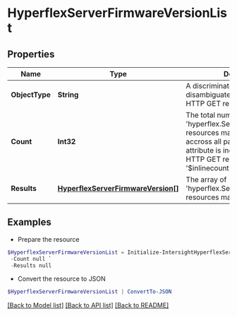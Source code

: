# HyperflexServerFirmwareVersionList
## Properties

Name | Type | Description | Notes
------------ | ------------- | ------------- | -------------
**ObjectType** | **String** | A discriminator value to disambiguate the schema of a HTTP GET response body. | 
**Count** | **Int32** | The total number of &#39;hyperflex.ServerFirmwareVersion&#39; resources matching the request, accross all pages. The &#39;Count&#39; attribute is included when the HTTP GET request includes the &#39;$inlinecount&#39; parameter. | [optional] 
**Results** | [**HyperflexServerFirmwareVersion[]**](HyperflexServerFirmwareVersion.md) | The array of &#39;hyperflex.ServerFirmwareVersion&#39; resources matching the request. | [optional] 

## Examples

- Prepare the resource
```powershell
$HyperflexServerFirmwareVersionList = Initialize-IntersightHyperflexServerFirmwareVersionList  -ObjectType null `
 -Count null `
 -Results null
```

- Convert the resource to JSON
```powershell
$HyperflexServerFirmwareVersionList | ConvertTo-JSON
```

[[Back to Model list]](../README.md#documentation-for-models) [[Back to API list]](../README.md#documentation-for-api-endpoints) [[Back to README]](../README.md)

